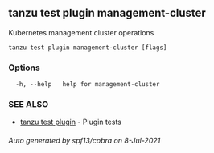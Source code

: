 ## tanzu test plugin management-cluster

Kubernetes management cluster operations

```
tanzu test plugin management-cluster [flags]
```

### Options

```
  -h, --help   help for management-cluster
```

### SEE ALSO

* [tanzu test plugin](tanzu_test_plugin.md)	 - Plugin tests

###### Auto generated by spf13/cobra on 8-Jul-2021
